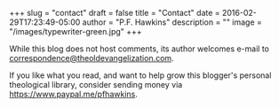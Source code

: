 +++
slug = "contact"
draft = false
title = "Contact"
date = 2016-02-29T17:23:49-05:00
author = "P.F. Hawkins"
description = ""
image = "/images/typewriter-green.jpg"
+++

While this blog does not host comments, its author welcomes e-mail to <correspondence@theoldevangelization.com>.

If you like what you read, and want to help grow this blogger's personal theological library, consider sending money via https://www.paypal.me/pfhawkins.
